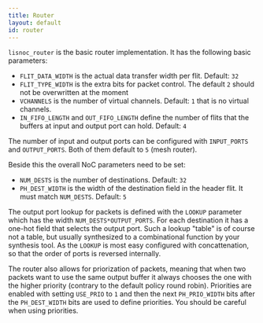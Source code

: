 ```yaml
---
title: Router
layout: default
id: router
---
```


`lisnoc_router` is the basic router implementation. It has the
following basic parameters:

* `FLIT_DATA_WIDTH` is the actual data transfer width per
  flit. Default: `32`
* `FLIT_TYPE_WIDTH` is the extra bits for packet control. The default
  `2` should not be overwritten at the moment
* `VCHANNELS` is the number of virtual channels. Default: `1` that is
  no virtual channels.
* `IN_FIFO_LENGTH` and `OUT_FIFO_LENGTH` define the number of flits
  that the buffers at input and output port can hold. Default: `4`

The number of input and output ports can be configured with
`INPUT_PORTS` and `OUTPUT_PORTS`. Both of them default to `5` (mesh
router).

Beside this the overall NoC parameters need to be set:

* `NUM_DESTS` is the number of destinations. Default: `32`
* `PH_DEST_WIDTH` is the width of the destination field in the header
  flit. It must match `NUM_DESTS`. Default: `5`

The output port lookup for packets is defined with the `LOOKUP`
parameter which has the width `NUM_DESTS*OUTPUT_PORTS`. For each
destination it has a one-hot field that selects the output port. Such
a lookup "table" is of course not a table, but usually synthesized to
a combinational function by your synthesis tool. As the `LOOKUP` is
most easy configured with concattenation, so that the order of ports
is reversed internally.

The router also allows for priorization of packets, meaning that when
two packets want to use the same output buffer it always chooses the
one with the higher priority (contrary to the default policy round
robin). Priorities are enabled with setting `USE_PRIO` to `1` and then
the next `PH_PRIO_WIDTH` bits after the `PH_DEST_WIDTH` bits are used
to define priorities. You should be careful when using priorities.

